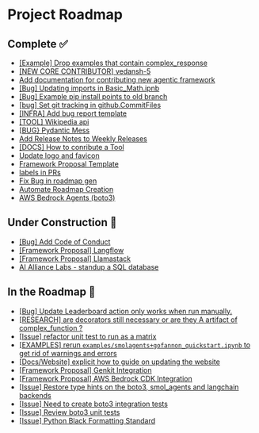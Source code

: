 # Project Roadmap

<!--
  This file is automatically generated from GitHub issues.
  Do not edit this file directly. Instead, update the corresponding issues.
  The roadmap will be regenerated every Monday at 00:00 UTC.
-->

## Complete ✅
- [[Example] Drop examples that contain complex_response](https://github.com/The-AI-Alliance/gofannon/pull/211)
- [[NEW CORE CONTRIBUTOR] vedansh-5](https://github.com/The-AI-Alliance/gofannon/pull/203)
- [Add documentation for contributing new agentic framework](https://github.com/The-AI-Alliance/gofannon/pull/201)
- [[Bug] Updating imports in Basic_Math.ipnb](https://github.com/The-AI-Alliance/gofannon/pull/184)
- [[Bug] Example pip install points to old branch](https://github.com/The-AI-Alliance/gofannon/pull/183)
- [[bug] Set git tracking in github.CommitFiles](https://github.com/The-AI-Alliance/gofannon/pull/181)
- [[INFRA] Add bug report template](https://github.com/The-AI-Alliance/gofannon/pull/179)
- [[TOOL] Wikipedia api](https://github.com/The-AI-Alliance/gofannon/pull/177)
- [[BUG} Pydantic Mess](https://github.com/The-AI-Alliance/gofannon/pull/173)
- [Add Release Notes to Weekly Releases](https://github.com/The-AI-Alliance/gofannon/pull/170)
- [[DOCS] How to conribute a Tool](https://github.com/The-AI-Alliance/gofannon/pull/167)
- [Update logo and favicon](https://github.com/The-AI-Alliance/gofannon/pull/165)
- [Framework Proposal Template](https://github.com/The-AI-Alliance/gofannon/pull/159)
- [labels in PRs](https://github.com/The-AI-Alliance/gofannon/pull/157)
- [Fix Bug in roadmap gen](https://github.com/The-AI-Alliance/gofannon/pull/155)
- [Automate Roadmap Creation](https://github.com/The-AI-Alliance/gofannon/pull/150)
- [AWS Bedrock Agents (boto3)](https://github.com/The-AI-Alliance/gofannon/pull/107)

## Under Construction 🚧
- [[Bug] Add Code of Conduct](https://github.com/The-AI-Alliance/gofannon/issues/194)
- [[Framework Proposal] Langflow](https://github.com/The-AI-Alliance/gofannon/issues/185)
- [[Framework Proposal] Llamastack](https://github.com/The-AI-Alliance/gofannon/issues/161)
- [AI Alliance Labs - standup a SQL database](https://github.com/The-AI-Alliance/gofannon/issues/144)

## In the Roadmap 📅
- [[Bug] Update Leaderboard action only works when run manually.](https://github.com/The-AI-Alliance/gofannon/issues/213)
- [[RESEARCH] are decorators still necessary or are they A artifact of complex_function ?](https://github.com/The-AI-Alliance/gofannon/issues/210)
- [[Issue] refactor unit test to run as a matrix](https://github.com/The-AI-Alliance/gofannon/issues/197)
- [[EXAMPLES] rerun `examples/smolagents+gofannon_quickstart.ipynb` to get rid of warnings and errors](https://github.com/The-AI-Alliance/gofannon/issues/176)
- [[Docs/Website] explicit how to guide on updating the website](https://github.com/The-AI-Alliance/gofannon/issues/168)
- [[Framework Proposal] Genkit Integration](https://github.com/The-AI-Alliance/gofannon/issues/163)
- [[Framework Proposal] AWS Bedrock CDK Integration](https://github.com/The-AI-Alliance/gofannon/issues/162)
- [[Issue] Restore type hints on the boto3, smol_agents and langchain backends](https://github.com/The-AI-Alliance/gofannon/issues/114)
- [[Issue] Need to create boto3 integration tests](https://github.com/The-AI-Alliance/gofannon/issues/113)
- [[Issue] Review boto3 unit tests](https://github.com/The-AI-Alliance/gofannon/issues/112)
- [[Issue] Python Black Formatting Standard](https://github.com/The-AI-Alliance/gofannon/issues/108)